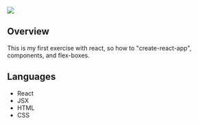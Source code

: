 ![](https://res.cloudinary.com/dta6lllnx/image/upload/v1611331903/GithubPreviews/Screenshot_2021-01-22_at_17.09.45_uhpvlk.png)

## Overview

This is my first exercise with react, so how to "create-react-app", components, and flex-boxes.

## Languages
- React
- JSX 
- HTML
- CSS

